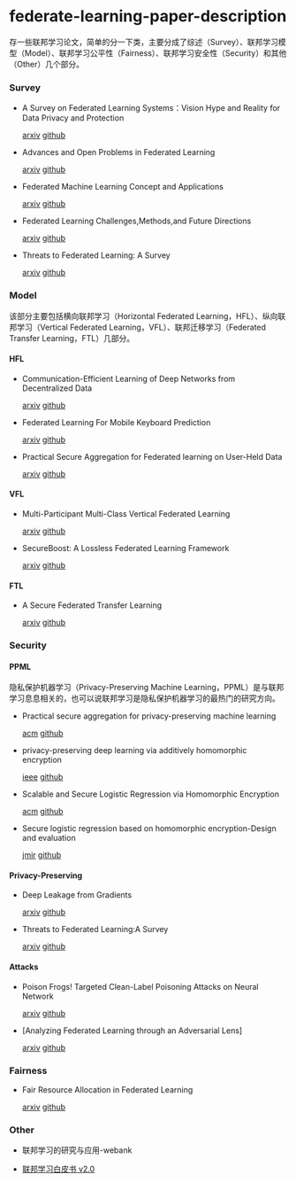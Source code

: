 # federate-learning-paper-description
存一些联邦学习论文，简单的分一下类，主要分成了综述（Survey）、联邦学习模型（Model）、联邦学习公平性（Fairness）、联邦学习安全性（Security）和其他（Other）几个部分。

### Survey

- A Survey on Federated Learning Systems：Vision Hype and Reality for Data Privacy and Protection

   [arxiv](https://arxiv.org/abs/1907.09693)      [github](https://github.com/wanghaojun/federate-learning-paper/blob/main/paper/A%20Secure%20Federated%20Transfer%20Learning.pdf)

- Advances and Open Problems in Federated Learning

   [arxiv](https://arxiv.org/abs/1912.04977)      [github](https://github.com/wanghaojun/federate-learning-paper/blob/main/paper/Advances%20and%20Open%20Problems%20in%20Federated%20Learning.pdf)

- Federated Machine Learning Concept and Applications

   [arxiv](https://arxiv.org/abs/1902.04885)      [github](https://github.com/wanghaojun/federate-learning-paper/blob/main/paper/Federated%20Machine%20Learning%20Concept%20and%20Applications.pdf)

- Federated Learning Challenges,Methods,and Future Directions

  [arxiv](https://arxiv.org/abs/1908.07873)      [github](https://github.com/wanghaojun/federate-learning-paper/blob/main/paper/Federated%20Learning%20Challenges%2CMethods%2Cand%20Future%20Directions.pdf)

- Threats to Federated Learning: A Survey

   [arxiv](https://arxiv.org/abs/2003.02133)      [github](https://github.com/wanghaojun/federate-learning-paper/blob/main/paper/Threats%20to%20Federated%20Learning%20A%20Survey.pdf)

### Model

该部分主要包括横向联邦学习（Horizontal Federated Learning，HFL）、纵向联邦学习（Vertical Federated Learning，VFL）、联邦迁移学习（Federated Transfer Learning，FTL）几部分。

#### HFL

- Communication-Efficient Learning of Deep Networks from Decentralized Data

  [arxiv](https://arxiv.org/abs/1602.05629)     [github](https://github.com/wanghaojun/federate-learning-paper/blob/main/paper/Communication-Efficient%20Learning%20of%20Deep%20Networks%20from%20Decentralized%20Data.pdf)

- Federated Learning For Mobile Keyboard Prediction

  [arxiv](https://arxiv.org/abs/1811.03604)     [github](https://github.com/wanghaojun/federate-learning-paper/blob/main/paper/Federated%20Learning%20for%20Mobile%20Keyboard%20Prediction.pdf)

- Practical Secure Aggregation for Federated learning on User-Held Data

  [arxiv](https://arxiv.org/abs/1611.04482)     [github](https://github.com/wanghaojun/federate-learning-paper/blob/main/paper/Practical%20Secure%20Aggregation%20for%20Federated%20learning%20on%20User-Held%20Data.pdf)

#### VFL

- Multi-Participant Multi-Class Vertical Federated Learning

  [arxiv](https://arxiv.org/abs/2001.11154)     [github](https://github.com/wanghaojun/federate-learning-paper/blob/main/paper/Multi-Participant%20Multi-Class%20Vertical%20Federated%20Learning.pdf)

- SecureBoost: A Lossless Federated Learning Framework

  [arxiv](https://arxiv.org/abs/1901.08755)     [github](https://github.com/wanghaojun/federate-learning-paper/blob/main/paper/SecureBoost%20%20A%20Lossless%20Federated%20Learning%20Framework.pdf)

#### FTL

- A Secure Federated Transfer Learning

  [arxiv](https://arxiv.org/abs/1812.03337)     [github](https://github.com/wanghaojun/federate-learning-paper/blob/main/paper/A%20Secure%20Federated%20Transfer%20Learning.pdf)

### Security

#### PPML

隐私保护机器学习（Privacy-Preserving Machine Learning，PPML）是与联邦学习息息相关的，也可以说联邦学习是隐私保护机器学习的最热门的研究方向。

- Practical secure aggregation for privacy-preserving machine learning

  [acm](https://dl.acm.org/doi/10.1145/3133956.3133982)     [github](https://github.com/wanghaojun/federate-learning-paper/blob/main/paper/Practical%20secure%20aggregation%20for%20privacy-preserving%20machine%20learning.pdf)

- privacy-preserving deep learning via additively homomorphic encryption

  [ieee](https://ieeexplore.ieee.org/document/8241854)     [github](https://github.com/wanghaojun/federate-learning-paper/blob/main/paper/privacy-preserving%20deep%20learning%20via%20additively%20homomorphic%20encryption.pdf)

- Scalable and Secure Logistic Regression via Homomorphic Encryption

  [acm](https://dl.acm.org/doi/10.1145/2857705.2857731)     [github](https://github.com/wanghaojun/federate-learning-paper/blob/main/paper/Scalable%20and%20Secure%20Logistic%20Regression%20via%20Homomorphic.pdf)

- Secure logistic regression based on homomorphic encryption-Design and evaluation

  [jmir](https://medinform.jmir.org/2018/2/e19/)     [github](https://github.com/wanghaojun/federate-learning-paper/blob/main/paper/Secure%20logistic%20regression%20based%20on%20homomorphic%20encryption-Design%20and%20evaluation.pdf)

#### Privacy-Preserving

- Deep Leakage from Gradients

  [arxiv](https://arxiv.org/abs/1906.08935)     [github](https://github.com/wanghaojun/federate-learning-paper/blob/main/paper/Deep%20Leakage%20from%20Gradients.pdf)

- Threats to Federated Learning:A Survey

  [arxiv](https://arxiv.org/abs/2003.02133)     [github](https://github.com/wanghaojun/federate-learning-paper/blob/main/paper/Threats%20to%20Federated%20Learning%20A%20Survey.pdf)

#### Attacks

- Poison Frogs! Targeted Clean-Label Poisoning Attacks on Neural Network

  [arxiv](https://arxiv.org/abs/1804.00792)     [github]()

- [Analyzing Federated Learning through an Adversarial Lens]

  [arxiv](https://arxiv.org/abs/1811.12470)    [github]()



### Fairness 

- Fair Resource Allocation in Federated Learning

  [arxiv](https://arxiv.org/abs/1905.10497)     [github](https://github.com/wanghaojun/federate-learning-paper/blob/main/paper/Fair%20Resource%20Allocation%20in%20Federated%20Learning.pdf)

### Other

- 联邦学习的研究与应用-webank

- [联邦学习白皮书 v2.0](https://aisp-1251170195.cos.ap-hongkong.myqcloud.com/wp-content/uploads/pdf/%E8%81%94%E9%82%A6%E5%AD%A6%E4%B9%A0%E7%99%BD%E7%9A%AE%E4%B9%A6_v2.0.pdf)

  




